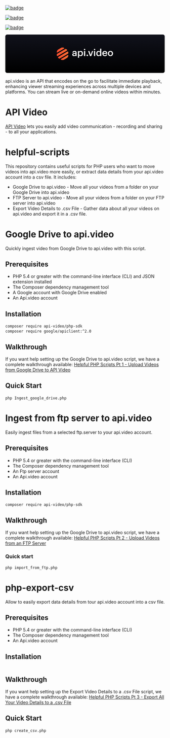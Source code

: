 [![badge](https://img.shields.io/twitter/follow/api_video?style=social)](https://twitter.com/intent/follow?screen_name=api_video)

[![badge](https://img.shields.io/github/stars/apivideo/duetavideo?style=social)](https://github.com/apivideo/helpful-scripts)

[![badge](https://img.shields.io/discourse/topics?server=https%3A%2F%2Fcommunity.api.video)](https://community.api.video)

![](https://github.com/apivideo/API_OAS_file/blob/master/apivideo_banner.png)

api.video is an API that encodes on the go to facilitate immediate playback, enhancing viewer streaming experiences across multiple devices and platforms. You can stream live or on-demand online videos within minutes.

# API Video 
[API Video](https://api.video/) lets you easily add video communication - recording and sharing - to all your applications.

# helpful-scripts
This repository contains useful scripts for PHP users who want to move videos into api.video more easily, or extract data details from your api.video account into a csv file. It includes:
* Google Drive to api.video - Move all your videos from a folder on your Google Drive into api.video
* FTP Server to api.video - Move all your videos from a folder on your FTP server into api.video
* Export Video Details to .csv File - Gather data about all your videos on api.video and export it in a .csv file.

# Google Drive to api.video 

Quickly ingest video from Google Drive to api.video with this script.

## Prerequisites

* PHP 5.4 or greater with the command-line interface (CLI) and JSON extension installed
* The Composer dependency management tool
* A Google account with Google Drive enabled
* An Api.video account

## Installation

```shell
composer require api-video/php-sdk
composer require google/apiclient:^2.0
```
## Walkthrough
If you want help setting up the Google Drive to api.video script, we have a complete walkthrough available:
[Helpful PHP Scripts Pt 1 - Upload Videos from Google Drive to API Video](https://api.video/blog/tutorials/helpful-php-scripts-upload-videos-from-google-drive-to-api-video)
 
## Quick Start

```shell
php Ingest_google_drive.php
```

# Ingest from ftp server to api.video 

Easily ingest files from a selected ftp.server to your api.video account. 

## Prerequisites

* PHP 5.4 or greater with the command-line interface (CLI)
* The Composer dependency management tool
* An Ftp server account
* An Api.video account

## Installation

```shell
composer require api-video/php-sdk
```

## Walkthrough
If you want help setting up the Google Drive to api.video script, we have a complete walkthrough available:
[Helpful PHP Scripts Pt 2 - Upload Videos from an FTP Server](https://api.video/blog/tutorials/helpful-php-scripts-pt-2-upload-videos-from-an-ftp-server)
 
### Quick start

```shell
php import_from_ftp.php
```

#  php-export-csv

Allow to easily export data details from tour api.video account into a csv file.

## Prerequisites

* PHP 5.4 or greater with the command-line interface (CLI)
* The Composer dependency management tool
* An Api.video account

## Installation

```composer require api-video/php-sdk
```
## Walkthrough
If you want help setting up the Export Video Details to a .csv File script, we have a complete walkthrough available:
[Helpful PHP Scripts Pt 3 - Export All Your Video Details to a .csv File](https://api.video/blog/tutorials/helpful-php-scripts-pt-3-export-all-your-video-details-to-a-csv/)

## Quick Start

```shell
php create_csv.php
```
